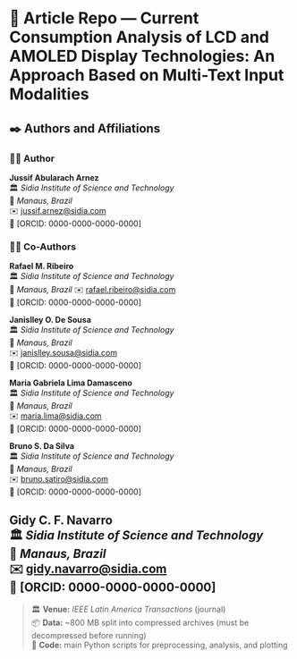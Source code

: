 # 📄 Article Repo — Current Consumption Analysis of LCD and AMOLED Display Technologies: An Approach Based on Multi-Text Input Modalities

## ✒️ Authors and Affiliations

### 👩‍🔬 Author
**Jussif Abularach Arnez**    
🏛️ *Sidia Institute of Science and Technology*  
📍 *Manaus, Brazil*  
✉️ jussif.arnez@sidia.com    
🔗 [ORCID: 0000-0000-0000-0000]

### 👨‍🔬 Co-Authors
**Rafael M. Ribeiro**  
🏛️ *Sidia Institute of Science and Technology*  
📍 *Manaus, Brazil*
✉️ rafael.ribeiro@sidia.com  
🔗 [ORCID: 0000-0000-0000-0000]

**Janislley O. De Sousa**  
🏛️ *Sidia Institute of Science and Technology*  
📍 *Manaus, Brazil*  
✉️ janislley.sousa@sidia.com  
🔗 [ORCID: 0000-0000-0000-0000]

**Maria Gabriela Lima Damasceno**  
🏛️ *Sidia Institute of Science and Technology*  
📍 *Manaus, Brazil*  
✉️ maria.lima@sidia.com  
🔗 [ORCID: 0000-0000-0000-0000]

**Bruno S. Da Silva**  
🏛️ *Sidia Institute of Science and Technology*  
📍 *Manaus, Brazil*  
✉️ bruno.satiro@sidia.com  
🔗 [ORCID: 0000-0000-0000-0000]

**Gidy C. F. Navarro**  
🏛️ *Sidia Institute of Science and Technology*  
📍 *Manaus, Brazil*  
✉️ gidy.navarro@sidia.com  
🔗 [ORCID: 0000-0000-0000-0000]
---

> 🏛️ **Venue:** *IEEE Latin America Transactions* (journal)  
> 📦 **Data:** ~800 MB split into compressed archives (must be decompressed before running)  
> 🐍 **Code:** main Python scripts for preprocessing, analysis, and plotting